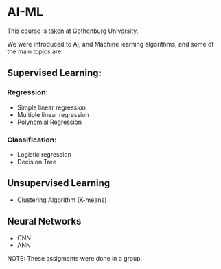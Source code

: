 # AI-ML
This course is taken at Gothenburg University. 

We were introduced to AI, and Machine learning algorithms, and some of the main topics are

## Supervised Learning:
### Regression:
* Simple linear regression
* Multiple linear regression
* Polynomial Regression
### Classification:
* Logistic regression
* Decision Tree

## Unsupervised Learning
* Clustering Algorithm (K-means)

## Neural Networks 
* CNN 
* ANN











NOTE: These assigments were done in a group.
